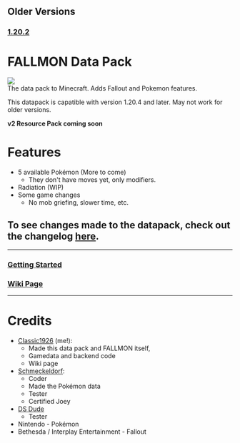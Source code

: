 ## Older Versions
### [1.20.2](https://github.com/ClassicBoost/FALLMON-in-Minecraft/tree/1.20.2-Legacy)
# FALLMON Data Pack
![](https://cdn.discordapp.com/attachments/1175476820322291774/1208616884363075605/title.png?ex=65e3ef30&is=65d17a30&hm=439cb4ae19baa9b592e280d9c38f09ef23a4dcae6c9628fe5c1747430a85a1be&)<br>
The data pack to Minecraft. Adds Fallout and Pokemon features.

This datapack is capatible with version 1.20.4 and later. May not work for older versions.

**v2 Resource Pack coming soon**

# Features
* 5 available Pokémon (More to come)
   * They don't have moves yet, only modifiers.
* Radiation (WIP)
* Some game changes
  * No mob griefing, slower time, etc.
## To see changes made to the datapack, check out the changelog [here](https://github.com/ClassicBoost/FALLMON-Data-Pack/blob/main/CHANGELOG.md).
-----------------------------------------------
### [Getting Started](https://github.com/ClassicBoost/FALLMON-Data-Pack/wiki/Getting-Started)<br>
### [Wiki Page](https://github.com/ClassicBoost/FALLMON-Data-Pack/wiki)<br>
-----------------------------------------------
# Credits
* [Classic1926](https://twitter.com/classic1926) (me!):
  * Made this data pack and FALLMON itself,
  * Gamedata and backend code
  * Wiki page
* [Schmeckeldorf](https://twitter.com/Schmeckeld0rf):
  * Coder
  * Made the Pokémon data
  * Tester
  * Certified Joey
* [DS Dude](https://twitter.com/DSDude3)
  * Tester
* Nintendo - Pokémon
* Bethesda / Interplay Entertainment - Fallout
